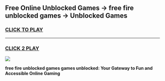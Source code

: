 
## Free Online Unblocked Games → free fire unblocked games → Unblocked Games
<h3>
<a href="https://premium.freeplayer.one?title=free_fire_unblocked_games&ref=21F">CLICK TO PLAY</a></h3>
<hr>

<h3>
<a href="https://premium.freeplayer.one?title=free_fire_unblocked_games&ref=21F">CLICK 2 PLAY</a>
  
</h3>

<a href="https://premium.freeplayer.one?title=free_fire_unblocked_games&ref=21F/"><img src="https://clearcache.store/games.png"></a>


**free fire unblocked games games unblocked: Your Gateway to Fun and Accessible Online Gaming**
